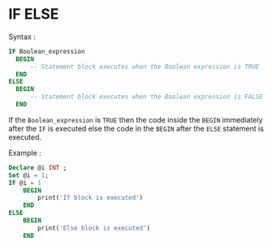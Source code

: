 # IF ELSE

Syntax :
```SQL
IF Boolean_expression
  BEGIN
      -- Statement block executes when the Boolean expression is TRUE
  END
ELSE
  BEGIN
      -- Statement block executes when the Boolean expression is FALSE
  END
```

If the `Boolean_expression` is `TRUE` then the code inside the `BEGIN` immediately after the `IF` is executed else the code in the `BEGIN` after the `ELSE` statement is executed.

Example :
```SQL
Declare @i INT ;
Set @i = 1;
IF @i = 1
	BEGIN
		print('If block is executed')
	END
ELSE
	BEGIN
		print('Else block is executed')
	END
```
